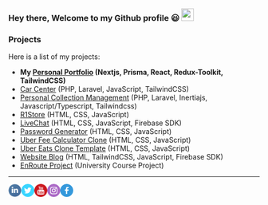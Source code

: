 ### Hey there, Welcome to my Github profile 😃 <img src="https://media.giphy.com/media/hvRJCLFzcasrR4ia7z/giphy.gif" width="25" height="25">



### Projects

Here is a list of my projects:
- **My [Personal Portfolio] (Nextjs, Prisma, React, Redux-Toolkit, TailwindCSS)**
- [Car Center] (PHP, Laravel, JavaScript, TailwindCSS)
- [Personal Collection Management] (PHP, Laravel, Inertiajs, Javascript/Typescript, Tailwindcss)
- [R1Store] (HTML, CSS, JavaScript)
- [LiveChat] (HTML, CSS, JavaScript, Firebase SDK)
- [Password Generator] (HTML, CSS, JavaScript)
- [Uber Fee Calculator Clone] (HTML, CSS, JavaScript)
- [Uber Eats Clone Template] (HTML, CSS, JavaScript)
- [Website Blog] (HTML, TailwindCSS, JavaScript, Firebase SDK)
- [EnRoute Project] (University Course Project)
---

[<img align="left" alt="Linkedin" width="26" height="26" src="https://raw.githubusercontent.com/AlanD20/AlanD20/master/icons/linkedin.png" />][linkedin]
[<img align="left" alt="Twitter" width="26" height="26" src="https://raw.githubusercontent.com/AlanD20/AlanD20/master/icons/tw.png" />][twitter]
[<img align="left" alt="Youtube" width="26" height="26" src="https://raw.githubusercontent.com/AlanD20/AlanD20/master/icons/yt.png" />][youtube]
[<img align="left" alt="Instagram" width="26" height="26" src="https://raw.githubusercontent.com/AlanD20/AlanD20/master/icons/instagram.png" />][instagram]
[<img align="left" alt="Facebook" width="26" height="26" src="https://raw.githubusercontent.com/AlanD20/AlanD20/master/icons/facebook.png" />][facebook]


[linkedin]: https://www.linkedin.com/in/aland20
[youtube]: https://youtube.com/aland20
[twitter]: https://twitter.com/aland_2011
[facebook]: https://facebook.com/alands20
[instagram]: https://instagram.com/aland_2011
[R1Store]: https://r1store.aland20.tech/
[Personal Portfolio]: https://www.aland20.tech/
[LiveChat]: https://live-chat.aland20.tech/
[Website Blog]: https://webblog.aland20.tech/
[EnRoute Project]: https://github.com/AlanD20/EnRoute-university-project
[Car Center]: https://car-center.aland20.tech/
[Personal Collection Management]: https://pcm.aland20.tech/
<!---
[R1Store]: https://r1store.netlify.app/
[Personal Portfolio]: https://aland20.github.io/
[LiveChat]: https://livechat-20f11.web.app/
[Website Blog]: https://webblog.aland20.repl.co/
-->
[Password Generator]: https://passwordgenerator.aland20.repl.co/
[Uber Fee Calculator Clone]: https://ubercalc.aland20.repl.co/
[Uber Eats Clone Template]: https://ubereat.aland20.repl.co/
